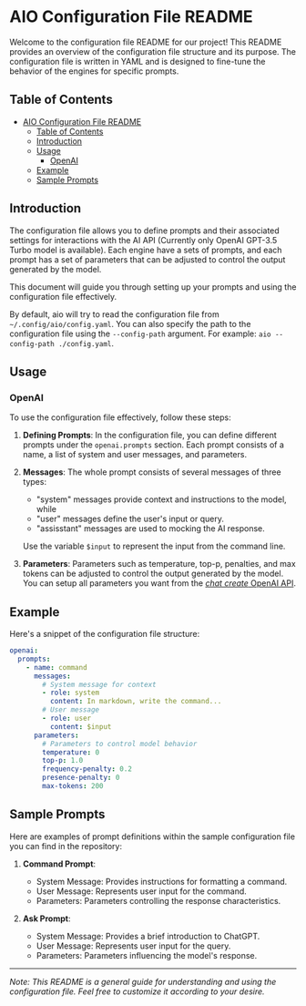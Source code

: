 # AIO Configuration File README

Welcome to the configuration file README for our project! This README provides an overview of the configuration file structure and its purpose. The configuration file is written in YAML and is designed to fine-tune the behavior of the engines for specific prompts. 

## Table of Contents

- [AIO Configuration File README](#aio-configuration-file-readme)
  - [Table of Contents](#table-of-contents)
  - [Introduction](#introduction)
  - [Usage](#usage)
    - [OpenAI](#openai)
  - [Example](#example)
  - [Sample Prompts](#sample-prompts)

## Introduction

The configuration file allows you to define prompts and their associated settings for interactions with the AI API (Currently only OpenAI GPT-3.5 Turbo model is available). Each engine have a sets of prompts, and each prompt has a set of parameters that can be adjusted to control the output generated by the model.

This document will guide you through setting up your prompts and using the configuration file effectively.

By default, aio will try to read the configuration file from `~/.config/aio/config.yaml`. You can also specify the path to the configuration file using the `--config-path` argument. For example: `aio --config-path ./config.yaml`.

## Usage

### OpenAI 

To use the configuration file effectively, follow these steps:

1. **Defining Prompts**: In the configuration file, you can define different prompts under the `openai.prompts` section. Each prompt consists of a name, a list of system and user messages, and parameters.

2. **Messages**: The whole prompt consists of several messages of three types:
   - "system" messages provide context and instructions to the model, while 
   - "user" messages define the user's input or query.
   - "assisstant" messages are used to mocking the AI response.

    Use the variable `$input` to represent the input from the command line.

3. **Parameters**: Parameters such as temperature, top-p, penalties, and max tokens can be adjusted to control the output generated by the model. You can setup all parameters you want from the [*chat create* OpenAI API](https://platform.openai.com/docs/api-reference/chat/create).

## Example

Here's a snippet of the configuration file structure:

```yaml
openai:
  prompts:
    - name: command
      messages: 
        # System message for context
        - role: system
          content: In markdown, write the command...
        # User message
        - role: user
          content: $input
      parameters:
        # Parameters to control model behavior
        temperature: 0
        top-p: 1.0 
        frequency-penalty: 0.2
        presence-penalty: 0 
        max-tokens: 200
```

## Sample Prompts

Here are examples of prompt definitions within the sample configuration file you can find in the repository:

1. **Command Prompt**:
   - System Message: Provides instructions for formatting a command.
   - User Message: Represents user input for the command.
   - Parameters: Parameters controlling the response characteristics.

2. **Ask Prompt**:
   - System Message: Provides a brief introduction to ChatGPT.
   - User Message: Represents user input for the query.
   - Parameters: Parameters influencing the model's response.

---

*Note: This README is a general guide for understanding and using the configuration file. Feel free to customize it according to your desire.*